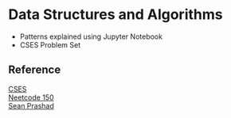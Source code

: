 # Data Structures and Algorithms
- Patterns explained using Jupyter Notebook
- CSES Problem Set

## Reference
[CSES](https://cses.fi/) \
[Neetcode 150](https://neetcode.io/roadmap) \
[Sean Prashad](https://seanprashad.com/leetcode-patterns/)